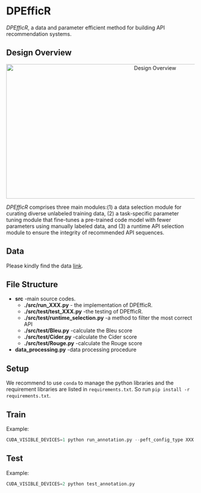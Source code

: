 # DPEfficR

*DPEfficR*, a data and parameter efficient method for building API recommendation systems. 



## Design Overview
<div align="center">    
 <img src="[https://github.com/Prompt-Hijacking/API-Recommendation/blob/main/fig/overview.png](https://github.com/Prompt-Hijacking/API-Recommendation/blob/main/overview.png)?raw=true" width="780" height="360" alt="Design Overview"/><br/>
</div> 

*DPEfficR* comprises three main modules:(1) a data selection module for curating diverse unlabeled training data, (2) a task-specific parameter tuning module that fine-tunes a pre-trained code model with fewer parameters using manually labeled data, and (3) a runtime API selection module to ensure the integrity of recommended API sequences.

## Data

Please kindly find the data [link]([https://github.com/Prompt-Hijacking/API-Recommendation/blob/main/overview.png](https://smu-my.sharepoint.com/personal/tingzhang_2019_phdcs_smu_edu_sg/_layouts/15/onedrive.aspx?id=%2Fpersonal%2Ftingzhang%5F2019%5Fphdcs%5Fsmu%5Fedu%5Fsg%2FDocuments%2FSANER%2D23%2Ddata%2Dv1&ga=1)).


## File Structure
* **src** -main source codes.
  * **./src/run_XXX.py** - the implementation of DPEfficR.
  * **./src/test/test_XXX.py** -the testing of DPEfficR.
  * **./src/test/runtime_selection.py** -a method to filter the most correct API
  * **./src/test/Bleu.py** -calculate the Bleu score
  * **./src/test/Cider.py** -calculate the Cider score
  * **./src/test/Rouge.py** -calculate the Rouge score
* **data_processing.py** -data processing procedure

## Setup

We recommend to use ``conda`` to manage the python libraries and the requirement libraries are listed in ``requirements.txt``. So run ``pip install -r requirements.txt``.

## Train

Example:

```python
CUDA_VISIBLE_DEVICES=1 python run_annotation.py --peft_config_type XXX --output_dir '19-Oct-annotation'
```

## Test

Example:

```python
CUDA_VISIBLE_DEVICES=2 python test_annotation.py
```


